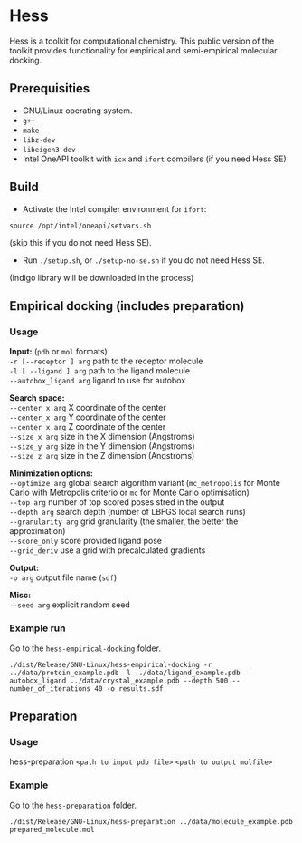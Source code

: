 # Hess

Hess is a toolkit for computational chemistry. This public version of
the toolkit provides functionality for empirical and semi-empirical
molecular docking.

## Prerequisities

* GNU/Linux operating system.
* `g++`
* `make`
* `libz-dev`
* `libeigen3-dev`
* Intel OneAPI toolkit with `icx` and `ifort` compilers (if you need Hess SE)

## Build

* Activate the Intel compiler environment for `ifort`:
```
source /opt/intel/oneapi/setvars.sh
```
(skip this if you do not need Hess SE). 

* Run `./setup.sh`, or `./setup-no-se.sh` if you do not need Hess SE.

(Indigo library will be downloaded in the process)

## Empirical docking (includes preparation)

### Usage

**Input:** (`pdb` or `mol` formats)<br/>
`-r [--receptor ] arg`          path to the receptor molecule<br/>
`-l [ --ligand ] arg`           path to the ligand molecule <br/>
`--autobox_ligand arg`          ligand to use for autobox <br/>

**Search space:** <br/>
`--center_x arg`                X coordinate of the center <br/>
`--center_x arg`                Y coordinate of the center <br/>
`--center_x arg`                Z coordinate of the center <br/>
`--size_x arg`                  size in the X dimension (Angstroms) <br/>
`--size_y arg`                  size in the Y dimension (Angstroms) <br/>
`--size_z arg`                  size in the Z dimension (Angstroms) <br/>

**Minimization options:** <br/>
`--optimize arg`                global search algorithm variant (`mc_metropolis` for Monte Carlo with Metropolis criterio or `mc` for Monte Carlo optimisation) <br/>
`--top arg`                     number of top scored poses stred in the output<br/>
`--depth arg`                   search depth (number of LBFGS local search runs) <br/>
`--granularity arg`             grid granularity (the smaller, the better the approximation) <br/>
`--score_only`                  score provided ligand pose <br/>
`--grid_deriv`                  use a grid with precalculated gradients <br/>

**Output:**  <br/>
`-o arg`                        output file name (`sdf`)<br/>

**Misc:** <br/>
`--seed arg`                    explicit random seed <br/>

### Example run

Go to the `hess-empirical-docking` folder.

`./dist/Release/GNU-Linux/hess-empirical-docking -r ../data/protein_example.pdb -l ../data/ligand_example.pdb --autobox_ligand ../data/crystal_example.pdb --depth 500 --number_of_iterations 40 -o results.sdf`

## Preparation

### Usage

hess-preparation `<path to input pdb file>` `<path to output molfile>`

### Example

Go to the `hess-preparation` folder.

`./dist/Release/GNU-Linux/hess-preparation ../data/molecule_example.pdb prepared_molecule.mol`
